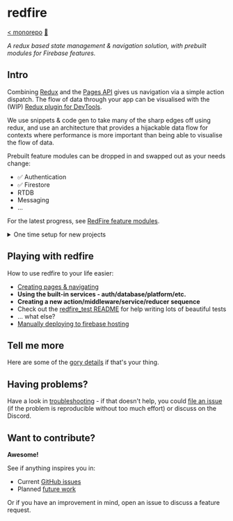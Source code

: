 # redfire

[< monorepo] [📒]

*A redux based state management & navigation solution, with prebuilt modules for Firebase features.*

## Intro

Combining [Redux] and the [Pages API] gives us navigation via a simple action dispatch. The flow of data through your app can be visualised with the (WIP) [Redux plugin for DevTools].

We use snippets & code gen to take many of the sharp edges off using redux, and use an architecture that provides a hijackable data flow for contexts where performance is more important than being able to visualise the flow of data.

Prebuilt feature modules can be dropped in and swapped out as your needs change:

- ✅ Authentication
- ✅ Firestore
- RTDB
- Messaging
- ...

For the latest progress, see [RedFire feature modules].

<details>
<summary>One time setup for new projects</summary>
<br>

Firstly, we promise this tedious nonsense will be automated away ASAP, but for now:

- [Setup your Firebase project]
- [Configure local settings]
- [Configure platform targets]
- [Add required code]
- [Setup Auth providers]
- [Add helper methods]
- Optionally also:
  - [Setup GitHub project]
  - [Setup CI/CD with GitHub Actions]
  - [Install Redux DevTools]

</details>

## Playing with redfire

How to use redfire to your life easier:

- [Creating pages & navigating]
- **Using the built-in services - auth/database/platform/etc.**
- **Creating a new action/middleware/service/reducer sequence**
- Check out the [redfire_test README] for help writing lots of beautiful tests
- ... what else?
- [Manually deploying to firebase hosting]

## Tell me more

Here are some of the [gory details] if that's your thing.

## Having problems?

Have a look in [troubleshooting] - if that doesn't help, you could [file an issue] (if the problem is reproducible without too much effort) or discuss on the Discord.

## Want to contribute?

**Awesome!**

See if anything inspires you in:

- Current [GitHub issues]
- Planned [future work]

Or if you have an improvement in mind, open an issue to discuss a feature request.

[< monorepo]: ../../README.md
[📒]: https://enspyrco.notion.site/RedFire-406c10fbadfb44e3a6f2806a1b6023bf
[Redux]: https://github.com/fluttercommunity/redux.dart
[Redux plugin for DevTools]: https://github.com/nickmeinhold/devtools
[RedFire feature modules]: https://github.com/enspyrco/monorepo/projects/1
[Pages API]: https://api.flutter.dev/flutter/widgets/Navigator-class.html
[Setup your Firebase project]: docs/setup/setup-firebase-project/setup-firebase-project.md
[Configure local settings]: docs/setup/configure/configure-local-settings.md
[Configure platform targets]: docs/setup/configure/configure-platform-targets.md
[Add required code]: docs/setup/add-required-code.md
[Setup Auth providers]: docs/setup/setup-auth.md
[Add helper methods]: docs/setup/add_helper_methods.md
[Setup Firebase Databases]: docs/setup/setup-databases.md
[Setup GitHub project]: docs/setup/setup-github.md
[Setup CI/CD with GitHub Actions]: docs/setup/setup-cicd.md
[Creating pages & navigating]: docs/use/create_pages_navigate.md
[Manually deploying to firebase hosting]: docs/use/manually_deploy.md
[gory details]: docs/gory-details.md
[Install Redux DevTools]: docs/setup/setup-redux-devtools.md
[redfire_test README]: ../redfire_test/README.md
[troubleshooting]: docs/trouble-shooting.md
[file an issue]: https://github.com/enspyrco/monorepo/issues
[GitHub issues]: https://github.com/enspyrco/monorepo/issues
[Future work]: docs/future-work.md
